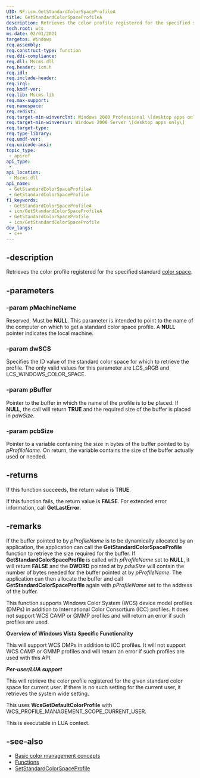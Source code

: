 ```yaml
---
UID: NF:icm.GetStandardColorSpaceProfileA
title: GetStandardColorSpaceProfileA
description: Retrieves the color profile registered for the specified standard [color space](c.md).
tech.root: wcs
ms.date: 02/01/2021
targetos: Windows
req.assembly: 
req.construct-type: function
req.ddi-compliance: 
req.dll: Mscms.dll
req.header: icm.h
req.idl: 
req.include-header: 
req.irql: 
req.kmdf-ver: 
req.lib: Mscms.lib
req.max-support: 
req.namespace: 
req.redist: 
req.target-min-winverclnt: Windows 2000 Professional \[desktop apps only\]
req.target-min-winversvr: Windows 2000 Server \[desktop apps only\]
req.target-type: 
req.type-library: 
req.umdf-ver: 
req.unicode-ansi: 
topic_type:
 - apiref
api_type:
 - 
api_location:
 - Mscms.dll
api_name:
 - GetStandardColorSpaceProfileA
 - GetStandardColorSpaceProfile
f1_keywords:
 - GetStandardColorSpaceProfileA
 - icm/GetStandardColorSpaceProfileA
 - GetStandardColorSpaceProfile
 - icm/GetStandardColorSpaceProfile
dev_langs:
 - c++
---
```


## -description

Retrieves the color profile registered for the specified standard [color space](/windows/win32/wcs/c).

## -parameters

### -param pMachineName

Reserved. Must be **NULL**. This parameter is intended to point to the name of the computer on which to get a standard color space profile. A **NULL** pointer indicates the local machine.

### -param dwSCS

Specifies the ID value of the standard color space for which to retrieve the profile. The only valid values for this parameter are LCS\_sRGB and LCS\_WINDOWS\_COLOR\_SPACE.

### -param pBuffer

Pointer to the buffer in which the name of the profile is to be placed. If **NULL**, the call will return **TRUE** and the required size of the buffer is placed in *pdwSize.*

### -param pcbSize

Pointer to a variable containing the size in bytes of the buffer pointed to by *pProfileName*. On return, the variable contains the size of the buffer actually used or needed.

## -returns

If this function succeeds, the return value is **TRUE**.

If this function fails, the return value is **FALSE**. For extended error information, call **GetLastError**.

## -remarks

If the buffer pointed to by *pProfileName* is to be dynamically allocated by an application, the application can call the **GetStandardColorSpaceProfile** function to retrieve the size required for the buffer. If **GetStandardColorSpaceProfile** is called with *pProfileName* set to **NULL**, it will return **FALSE** and the **DWORD** pointed at by *pdwSize* will contain the number of bytes needed for the buffer pointed at by *pProfileName*. The application can then allocate the buffer and call **GetStandardColorSpaceProfile** again with *pProfileName* set to the address of the buffer.

This function supports Windows Color System (WCS) device model profiles (DMPs) in addition to International Color Consortium (ICC) profiles. It does not support WCS CAMP or GMMP profiles and will return an error if such profiles are used.

**Overview of Windows Vista Specific Functionality**

This will support WCS DMPs in addition to ICC profiles. It will not support WCS CAMP or GMMP profiles and will return an error if such profiles are used with this API.

***Per-user/LUA support***

This will retrieve the color profile registered for the given standard color space for current user. If there is no such setting for the current user, it retrieves the system wide setting.

This uses **WcsGetDefaultColorProfile** with WCS\_PROFILE\_MANAGEMENT\_SCOPE\_CURRENT\_USER.

This is executable in LUA context.

## -see-also

* [Basic color management concepts](/windows/win32/wcs/basic-color-management-concepts)
* [Functions](/windows/win32/wcs/functions)
* [SetStandardColorSpaceProfile](/windows/win32/api/icm/nf-icm-setstandardcolorspaceprofilew)
